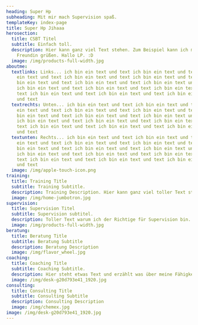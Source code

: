 ```yaml
---
heading: Super Hp
subheading: Mit mir mach Supervision spaß.
templateKey: index-page
title: Super Hp Jihaaa
herosection:
  title: CSBT Titel
  subtitle: Einfach toll.
  description: Hier kann ganz viel Text stehen. Zum Beispiel kann ich meine
    Freundin grüßen. Hallo LP. :D
  image: /img/products-full-width.jpg
aboutme:
  textlinks: Links... ich bin ein text und text ich bin ein text und text ich bin
    ein text und text ich bin ein text und text ich bin ein text und text ich
    bin ein text und text ich bin ein text und text ich bin ein text und text
    ich bin ein text und text ich bin ein text und text ich bin ein text und
    text ich bin ein text und text ich bin ein text und text ich bin ein text
    und text
  textrechts: Unten... ich bin ein text und text ich bin ein text und text ich bin
    ein text und text ich bin ein text und text ich bin ein text und text ich
    bin ein text und text ich bin ein text und text ich bin ein text und text
    ich bin ein text und text ich bin ein text und text ich bin ein text und
    text ich bin ein text und text ich bin ein text und text ich bin ein text
    und text
  textunten: Rechts... ich bin ein text und text ich bin ein text und text ich bin
    ein text und text ich bin ein text und text ich bin ein text und text ich
    bin ein text und text ich bin ein text und text ich bin ein text und text
    ich bin ein text und text ich bin ein text und text ich bin ein text und
    text ich bin ein text und text ich bin ein text und text ich bin ein text
    und text
  image: /img/apple-touch-icon.png
training:
  title: Training Title
  subtitle: Training Subtitle.
  description: Training Description. Hier kann ganz viel toller Text stehen.
  image: /img/home-jumbotron.jpg
supervision:
  title: Supervision Titel
  subtitle: Supervision subtitel.
  description: Toller Text warum ich der Richtige für Supervision bin.
  image: /img/products-full-width.jpg
beratung:
  title: Beratung Title
  subtitle: Beratung Subtitle
  description: Beratung Description
  image: /img/flavor_wheel.jpg
coaching:
  title: Coaching Title
  subtitle: Coaching Subtitle.
  description: Hier steht etwas Text und erzählt was über meine Fähigkeiten als Coach.
  image: /img/desk-g20d793e41_1920.jpg
consulting:
  title: Consulting Title
  subtitle: Consulting Subtitle
  description: Consulting Description
  image: /img/chemex.jpg
image: /img/desk-g20d793e41_1920.jpg
---
```

